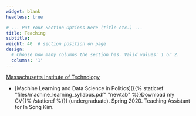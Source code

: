 ```yaml
---
widget: blank
headless: true

# ... Put Your Section Options Here (title etc.) ...
title: Teaching
subtitle:
weight: 40  # section position on page
design:
  # Choose how many columns the section has. Valid values: 1 or 2.
  columns: '1'
---
```


[Massachusetts Institute of Technology](http://www.mit.edu/)

- [Machine Learning and Data Science in Politics]({{% staticref "files/machine_learning_syllabus.pdf" "newtab" %}}Download my CV{{% /staticref %}}) (undergraduate). Spring 2020. Teaching Assistant for In Song Kim.